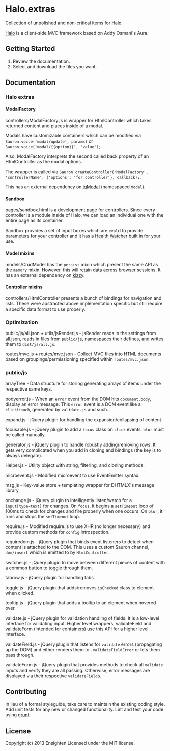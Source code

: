# Halo.extras

Collection of unpolished and non-critical items for [Halo][halo].

[Halo][halo] is a client-side MVC framework based on Addy Osmani's Aura.

[halo]: https://github.com/Ensighten/Halo

## Getting Started
1. Review the documentation.
2. Select and download the files you want.

## Documentation
### Halo extras
#### ModalFactory
controllers/ModalFactory.js is wrapper for HtmlController which takes returned content and places inside of a modal.

Modals have customizable containers which can be modified via `Sauron.voice('modal/update', params)` or `Sauron.voice('modal/{{option}}', 'value');`.

Also, ModalFactory interprets the second called back property of an HtmlController as the modal options.

The wrapper is called via `Sauron.createController('ModalFactory', 'controllerName', {'options': 'for controller'}, callback);`.

This has an external dependency on [jqModal][jqModal] (namespaced `modal`).

[jqModal]: http://dev.iceburg.net/jquery/jqModal

#### Sandbox
pages/sandbox.html is a development page for controllers. Since every controller is a module inside of Halo, we can load an individual one with the entire page as its container.

Sandbox provides a set of input boxes which are `eval`d to provide parameters for your controller and it has a [Health Watcher][healthWatcher] built in for your use.

[healthWatcher]: https://gist.github.com/4049879

#### Model mixins
models/CrudModel has the `persist` mixin which present the same API as the `memory` mixin. However, this will retain data across browser sessions. It has an external dependency on [kizzy][kizzy].

[kizzy]: https://github.com/ded/Kizzy

#### Controller mixins
controllers/HtmlController presents a bunch of bindings for navigation and lists. These were abstracted above implementation specific but still require a specific data format to use properly.

### Optimization
public/js/all.json + utils/jsRender.js - jsRender reads in the settings from all.json, reads in files from `public/js`, namespaces their defines, and writes them to `dist/js/all.js`.

routes/mvc.js + routes/mvc.json - Collect MVC files into HTML documents based on groupings/permissioning specified within `routes/mvc.json`.

### public/js
arrayTree - Data structure for storing generating arrays of items under the respective same keys.

bodyerror.js - When an `error` event from the DOM hits `document.body`, display an error message. This `error` event is a DOM event like a `click`/`touch`, generated by `validate.js` and such.

expand.js - jQuery plugin for handling the expansion/collapsing of content.

focusable.js - jQuery plugin to add a `focus` class on `click` events. `blur` must be called manually.

generator.js - jQuery plugin to handle robustly adding/removing rows. It gets very complicated when you add in cloning and bindings (the key is to always delegate).

Helper.js - Utility object with string, filtering, and cloning methods.

microevent.js - Modified microevent to use EventEmitter syntax.

msg.js - Key-value store + templating wrapper for DHTMLX's message library.

onchange.js - jQuery plugin to intelligently listen/watch for a `input[type=text]` for changes. On `focus`, it begins a `setTimeout` loop of 100ms to check for changes and fire properly when one occurs. On `blur`, it runs and stops the `setTimeout` loop.

require.js - Modified require.js to use XHR (no longer necessary) and provide custom methods for `config` introspection.

requiredom.js - jQuery plugin that binds event listeners to detect when content is attached to the DOM. This uses a custom Sauron channel, `dom/insert` which is emitted to by `HtmlController`.

switcher.js - jQuery plugin to move between different pieces of content with a common button to toggle through them.

tabrow.js - jQuery plugin for handling tabs

toggle.js - jQuery plugin that adds/removes `isChecked` class to element when clicked.

tooltip.js - jQuery plugin that adds a tooltip to an element when hovered over.

validate.js - jQuery plugin for validation handling of fields. It is a low-level interface for validating input. Higher level wrappers, validateField and validateForm (intended for containers) use this API for a higher level interface.

validateField.js - jQuery plugin that listens for `validate` errors (propagating up the DOM) and either renders them to `.validateFieldError` or lets them pass through.

validateForm.js - jQuery plugin that provides methods to check all `validate` inputs and verify they are all passing. Otherwise, error messages are displayed via their respective `validateField`s.


## Contributing
In lieu of a formal styleguide, take care to maintain the existing coding style. Add unit tests for any new or changed functionality. Lint and test your code using [grunt](https://github.com/gruntjs/grunt).

## License
Copyright (c) 2013 Ensighten
Licensed under the MIT license.
